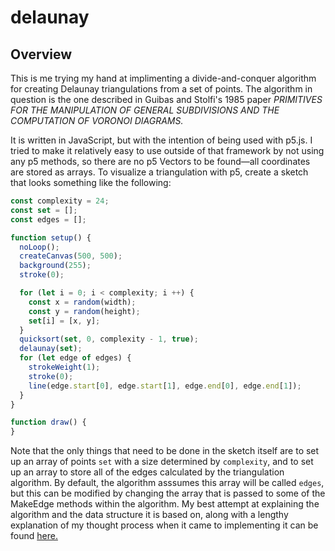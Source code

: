 # delaunay

## Overview

This is me trying my hand at implimenting a divide-and-conquer algorithm for creating Delaunay triangulations from a set of points. The algorithm in question is the one described in Guibas and Stolfi's 1985 paper *PRIMITIVES FOR THE MANIPULATION OF GENERAL SUBDIVISIONS AND THE COMPUTATION OF VORONOI DIAGRAMS.*

It is written in JavaScript, but with the intention of being used with p5.js. I tried to make it relatively easy to use outside of that framework by not using any p5 methods, so there are no p5 Vectors to be found&mdash;all coordinates are stored as arrays. To visualize a triangulation with p5, create a sketch that looks something like the following:

```javascript
const complexity = 24;
const set = [];
const edges = [];

function setup() {
  noLoop();
  createCanvas(500, 500);
  background(255);
  stroke(0);

  for (let i = 0; i < complexity; i ++) {
    const x = random(width);
    const y = random(height);
    set[i] = [x, y];
  }
  quicksort(set, 0, complexity - 1, true);
  delaunay(set);
  for (let edge of edges) {
    strokeWeight(1);
    stroke(0);
    line(edge.start[0], edge.start[1], edge.end[0], edge.end[1]);
  }
}

function draw() {
}
```

Note that the only things that need to be done in the sketch itself are to set up an array of points ``` set ``` with a size determined by ``` complexity ```, and to set up an array to store all of the edges calculated by the triangulation algorithm. By default, the algorithm asssumes this array will be called ``` edges ```, but this can be modified by changing the array that is passed to some of the MakeEdge methods within the algorithm. My best attempt at explaining the algorithm and the data structure it is based on, along with a lengthy explanation of my thought process when it came to implementing it can be found [here.](/explanation.md)
